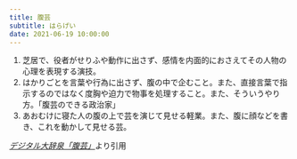```yaml
---
title: 腹芸
subtitle: はらげい
date: 2021-06-19 10:00:00
---
```


1. 芝居で、役者がせりふや動作に出さず、感情を内面的におさえてその人物の心理を表現する演技。
2. はかりごとを言葉や行為に出さず、腹の中で企むこと。また、直接言葉で指示するのではなく度胸や迫力で物事を処理すること。また、そういうやり方。「腹芸のできる政治家」
3. あおむけに寝た人の腹の上で芸を演じて見せる軽業。また、腹に顔などを書き、これを動かして見せる芸。

<cite>[デジタル大辞泉「腹芸」](https://dictionary.goo.ne.jp/word/%E8%85%B9%E8%8A%B8/)</cite>より引用